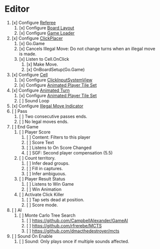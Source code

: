 # Editor

1. [x] Configure [Referee](LudumDare43/Assets/Scripts/Go/Referee.cs)
    1. [x] Configure [Board Layout](LudumDare43/Assets/Scripts/Go/BoardLayout.cs)
    1. [x] Configure [Game Loader](LudumDare43/Assets/Scripts/Go/GameLoader.cs)
1. [x] Configure [ClickPlacer](LudumDare43/Assets/Scripts/Go/ClickPlacer.cs)
    1. [x] Go.Game
    1. [x] Cancels Illegal Move: Do not change turns when an illegal move is made.
    1. [x] Listen to Cell.OnClick
        1. [x] Make Move.
        1. [x] OnBoardSetup(Go.Game)
1. [x] Configure [Cell](LudumDare43/Assets/Scripts/Go/Cell.cs)
    1. [x] Configure [ClickInputSystemView](LudumDare43/Assets/Plugins/UnityToykit/ClickInputSystemView.cs)
    1. [x] Configure [Animated Player Tile Set](LudumDare43/Assets/Scripts/Go/AnimatedPlayerTileSet.cs)
1. [x] Configure [Animated Turn](LudumDare43/Assets/Scripts/Go/AnimatedTurn.cs)
    1. [x] Configure [Animated Player Tile Set](LudumDare43/Assets/Scripts/Go/AnimatedPlayerTileSet.cs)
    1. [ ] Sound Loop
1. [x] Configure [Illegal Move Indicator](LudumDare43/Assets/Scripts/Go/IllegalMoveIndicator.cs)
1. [ ] Pass
    1. [ ] Two consecutive passes ends.
    1. [ ] No legal moves ends.
1. [ ] End Game
    1. [ ] Player Score
        1. [ ] Content: Filters to this player
        1. [ ] Score Text
        1. [ ] Listens to On Score Changed
        1. [ ] SGF: Second player compensation (5.5)
    1. [ ] Count territory.
        1. [ ] Infer dead groups.
        1. [ ] Fill in captures.
        1. [ ] Infer ambiguous.
    1. [ ] Player Result Status
        1. [ ] Listens to Win Game
        1. [ ] Win Animation
    1. [ ] Activate Click Killer
        1. [ ] Tap sets dead at position.
        1. [ ] Score mode.
1. [ ] AI
    1. [ ] Monte Carlo Tree Search
        1. [ ] <https://github.com/CampbellAlexander/GameAI>
        1. [ ] <https://github.com/rfrerebe/MCTS>
        1. [ ] <https://github.com/dmacthedestroyer/mcts>
1. [ ] Sound On Enable
    1. [ ] Sound: Only plays once if multiple sounds affected.
